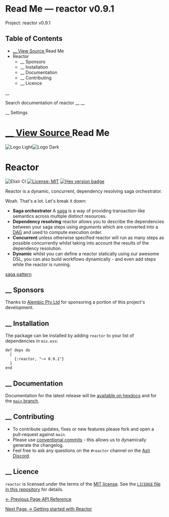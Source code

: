 # Read Me — reactor v0.9.1

Project: reactor v0.9.1

## Table of Contents

- [ __ View Source ](external_link) Read Me
- Reactor
  - __ Sponsors
  - __ Installation
  - __ Documentation
  - __ Contributing
  - __ Licence

__

Search documentation of reactor __ __

__ Settings

#  [ __ View Source ](external_link) Read Me

![Logo Light](external_link)![Logo Dark](external_link)

# Reactor

![Elixir CI](external_link) [![License: MIT](external_link)](https://opensource.org/licenses/MIT) [![Hex version badge](external_link)](https://hex.pm/packages/reactor)

Reactor is a dynamic, concurrent, dependency resolving saga orchestrator.

Woah. That's a lot. Let's break it down:

  * **Saga orchestrator** A [saga](external_link) is a way of providing transaction-like semantics across multiple distinct resources.
  * **Dependency resolving** reactor allows you to describe the dependencies between your saga steps using _arguments_ which are converted into a [DAG](external_link) and used to compute execution order.
  * **Concurrent** unless otherwise specified reactor will run as many steps as possible concurrently whilst taking into account the results of the dependency resolution.
  * **Dynamic** whilst you can define a reactor statically using our awesome DSL, you can also build workflows dynamically - and even add steps while the reactor is running.



[saga pattern](external_link)

##  __ Sponsors

Thanks to [Alembic Pty Ltd](external_link) for sponsoring a portion of this project's development.

##  __ Installation

The package can be installed by adding `reactor` to your list of dependencies in `mix.exs`:
    
    
    def deps do
      [
        {:reactor, "~> 0.9.1"}
      ]
    end

##  __ Documentation

Documentation for the latest release will be [available on hexdocs](external_link) and for the [`main` branch](external_link).

##  __ Contributing

  * To contribute updates, fixes or new features please fork and open a pull-request against `main`.
  * Please use [conventional commits](external_link) \- this allows us to dynamically generate the changelog.
  * Feel free to ask any questions on the `#reactor` channel on the [Ash Discord](external_link).



##  __ Licence

`reactor` is licensed under the terms of the [MIT license](external_link). See the [`LICENSE` file in this repository](external_link) for details.

[ ← Previous Page  API Reference  ](external_link)

[ Next Page →  Getting started with Reactor  ](external_link)
